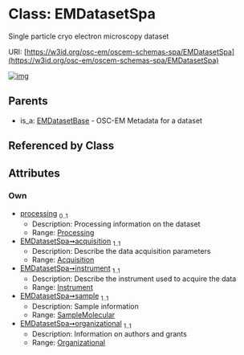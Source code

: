 
# Class: EMDatasetSpa

Single particle cryo electron microscopy dataset

URI: [https://w3id.org/osc-em/oscem-schemas-spa/EMDatasetSpa](https://w3id.org/osc-em/oscem-schemas-spa/EMDatasetSpa)


[![img](https://yuml.me/diagram/nofunky;dir:TB/class/[SampleMolecular],[Processing],[Organizational],[Instrument],[Organizational]<organizational%201..1-++[EMDatasetSpa],[SampleMolecular]<sample%201..1-++[EMDatasetSpa],[Instrument]<instrument%201..1-++[EMDatasetSpa],[Acquisition]<acquisition%201..1-++[EMDatasetSpa],[Processing]<processing%200..1-++[EMDatasetSpa],[EMDatasetBase]^-[EMDatasetSpa],[EMDatasetBase],[Acquisition])](https://yuml.me/diagram/nofunky;dir:TB/class/[SampleMolecular],[Processing],[Organizational],[Instrument],[Organizational]<organizational%201..1-++[EMDatasetSpa],[SampleMolecular]<sample%201..1-++[EMDatasetSpa],[Instrument]<instrument%201..1-++[EMDatasetSpa],[Acquisition]<acquisition%201..1-++[EMDatasetSpa],[Processing]<processing%200..1-++[EMDatasetSpa],[EMDatasetBase]^-[EMDatasetSpa],[EMDatasetBase],[Acquisition])

## Parents

 *  is_a: [EMDatasetBase](EMDatasetBase.md) - OSC-EM Metadata for a dataset

## Referenced by Class


## Attributes


### Own

 * [processing](processing.md)  <sub>0..1</sub>
     * Description: Processing information on the dataset
     * Range: [Processing](Processing.md)
 * [EMDatasetSpa➞acquisition](EMDatasetSpa_acquisition.md)  <sub>1..1</sub>
     * Description: Describe the data acquisition parameters
     * Range: [Acquisition](Acquisition.md)
 * [EMDatasetSpa➞instrument](EMDatasetSpa_instrument.md)  <sub>1..1</sub>
     * Description: Describe the instrument used to acquire the data
     * Range: [Instrument](Instrument.md)
 * [EMDatasetSpa➞sample](EMDatasetSpa_sample.md)  <sub>1..1</sub>
     * Description: Sample information
     * Range: [SampleMolecular](SampleMolecular.md)
 * [EMDatasetSpa➞organizational](EMDatasetSpa_organizational.md)  <sub>1..1</sub>
     * Description: Information on authors and grants
     * Range: [Organizational](Organizational.md)
